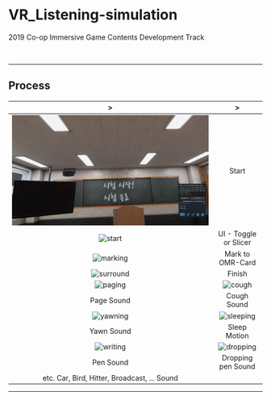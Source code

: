 # VR_Listening-simulation

2019 Co-op Immersive Game Contents Development Track

&nbsp;

---

## Process

|                      >                       |                 >                  |
| :------------------------------------------: | :--------------------------------: |
|         ![title](./upload/title.JPG)         |               Start                |
|         ![start](./upload/start.GIF)         |       UI - Toggle or Slicer        |
|       ![marking](./upload/marking.GIF)       |          Mark to OMR-Card          |
|      ![surround](./upload/surround.GIF)      |               Finish               |
|        ![paging](./upload/paging.GIF)        |    ![cough](./upload/cough.GIF)    |
|                  Page Sound                  |            Cough Sound             |
|       ![yawning](./upload/yawning.GIF)       | ![sleeping](./upload/sleeping.GIF) |
|                  Yawn Sound                  |            Sleep Motion            |
|       ![writing](./upload/writing.GIF)       | ![dropping](./upload/dropping.GIF) |
|                  Pen Sound                   |         Dropping pen Sound         |
| etc. Car, Bird, Hitter, Broadcast, ... Sound |

---

